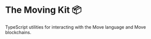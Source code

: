 # The Moving Kit 📦

TypeScript utilities for interacting with the Move language and Move blockchains.
